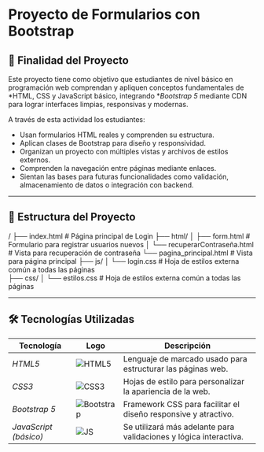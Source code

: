 # Proyecto de Formularios con Bootstrap

## 🎯 Finalidad del Proyecto
Este proyecto tiene como objetivo que estudiantes de nivel básico en programación web comprendan y apliquen conceptos fundamentales de *HTML, CSS y JavaScript básico, integrando **Bootstrap 5* mediante CDN para lograr interfaces limpias, responsivas y modernas.

A través de esta actividad los estudiantes:

- Usan formularios HTML reales y comprenden su estructura.
- Aplican clases de Bootstrap para diseño y responsividad.
- Organizan un proyecto con múltiples vistas y archivos de estilos externos.
- Comprenden la navegación entre páginas mediante enlaces.
- Sientan las bases para futuras funcionalidades como validación, almacenamiento de datos o integración con backend.

---

## 📁 Estructura del Proyecto


/
├── index.html                # Página principal de Login
├── html/
│   ├── form.html        # Formulario para registrar usuarios nuevos
│   └── recuperarContraseña.html        # Vista para recuperación de contraseña
     └── pagina_principal.html        # Vista para página principal
├── js/
│   └── login.css           # Hoja de estilos externa común a todas las páginas    
├── css/
│   └── estilos.css           # Hoja de estilos externa común a todas las páginas


---

## 🛠 Tecnologías Utilizadas

| Tecnología        | Logo                                                                 | Descripción                                                                 |
|------------------|----------------------------------------------------------------------|-----------------------------------------------------------------------------|
| *HTML5*        | ![HTML5](https://img.icons8.com/color/48/html-5--v1.png)              | Lenguaje de marcado usado para estructurar las páginas web.                |
| *CSS3*         | ![CSS3](https://img.icons8.com/color/48/css3.png)                     | Hojas de estilo para personalizar la apariencia de la web.                 |
| *Bootstrap 5*  | ![Bootstrap](https://img.icons8.com/color/48/bootstrap.png)           | Framework CSS para facilitar el diseño responsive y atractivo.             |
| *JavaScript (básico)* | ![JS](https://img.icons8.com/color/48/javascript--v1.png)      | Se utilizará más adelante para validaciones y lógica interactiva.          |